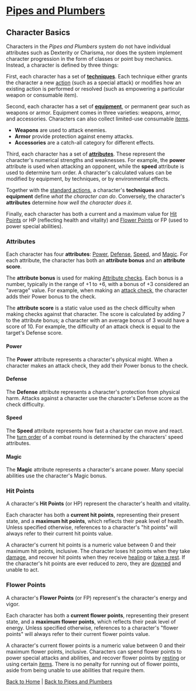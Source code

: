 ---
---

# [Pipes and Plumbers]({{site.baseurl}}/pipes-and-plumbers)

## Character Basics

Characters in the *Pipes and Plumbers* system do not have individual attributes such as Dexterity or Charisma, nor does the system implement character progression in the form of classes or point buy mechanics. Instead, a character is defined by three things:

First, each character has a set of **[techniques](#techniques)**. Each technique either grants the character a new [action]({{site.baseurl}}/pipes-and-plumbers/glossary#action) (such as a special attack) or modifies how an existing action is performed or resolved (such as empowering a particular weapon or consumable item).

Second, each character has a set of **[equipment](#equipment)**, or permanent gear such as weapons or armor. Equipment comes in three varieties: weapons, armor, and accessories. Characters can also collect limited-use consumable [items]({{site.baseurl}}/pipes-and-plumbers/glossary#item).

- **Weapons** are used to attack enemies.
- **Armor** provide protection against enemy attacks.
- **Accessories** are a catch-all category for different effects.

Third, each character has a set of **[attributes](#attributes)**. These represent the character's numerical strengths and weaknesses. For example, the **power** attribute is used when attacking an opponent, while the **speed** attribute is used to determine turn order. A character's calculated values can be modified by equipment, by techniques, or by environmental effects.

Together with the [standard actions]({{site.baseurl}}/pipes-and-plumbers/glossary#standard-actions), a character's **techniques** and **equipment** define *what the character can do*. Conversely, the character's **attributes** determine *how well the character does it*.

Finally, each character has both a current and a maximum value for [Hit Points](#hit-points) or HP (reflecting health and vitality) and [Flower Points](#flower-points) or FP (used to power special abilities).

<!-- ### Techniques -->

<!-- ### Equipment -->

### Attributes

Each character has four **attributes**: [Power](#power), [Defense](#defense), [Speed](#speed), and [Magic](#magic). For each attribute, the character has both an **attribute bonus** and an **attribute score**.

The **attribute bonus** is used for making [Attribute checks]({{site.baseurl}}/pipes-and-plumbers/running-the-game#attribute-checks). Each bonus is a number, typically in the range of +1 to +6, with a bonus of +3 considered an "average" value. For example, when making an [attack check]({{site.baseurl}}/pipes-and-plumbers/running-the-game#attack-checks), the character adds their Power bonus to the check.

The **attribute score** is a static value used as the check difficulty when making checks against that character. The score is calculated by adding 7 to the attribute bonus; a character with an average bonus of 3 would have a score of 10. For example, the difficulty of an attack check is equal to the target's Defense score.

#### Power

The **Power** attribute represents a character's physical might. When a character makes an attack check, they add their Power bonus to the check.

#### Defense

The **Defense** attribute represents a character's protection from physical harm. Attacks against a character use the character's Defense score as the check difficulty.

#### Speed

The **Speed** attribute represents how fast a character can move and react. The [turn order]({{site.baseurl}}/pipes-and-plumbers/running-the-game#turn-order) of a combat round is determined by the characters' speed attributes.

#### Magic

The **Magic** attribute represents a character's arcane power. Many special abilities use the character's Magic bonus.

### Hit Points

A character's **Hit Points** (or HP) represent the character's health and vitality.

Each character has both a **current hit points**, representing their present state, and a **maximum hit points**, which reflects their peak level of health. Unless specified otherwise, references to a character's "hit points" will always refer to their current hit points value.

A character's current hit points is a numeric value between 0 and their maximum hit points, inclusive. The character loses hit points when they take [damage]({{site.baseurl}}/pipes-and-plumbers/running-the-game#damage), and recover hit points when they receive [healing]({{site.baseurl}}/pipes-and-plumbers/running-the-game#healing) or [take a rest]({{site.baseurl}}/pipes-and-plumbers/running-the-game#resting). If the character's hit points are ever reduced to zero, they are [downed]({{site.baseurl}}/pipes-and-plumbers/running-the-game#downed-characters) and unable to act.

### Flower Points

A character's **Flower Points** (or FP) represent's the character's energy and vigor.

Each character has both a **current flower points**, representing their present state, and a **maximum flower points**, which reflects their peak level of energy. Unless specified otherwise, references to a character's "flower points" will always refer to their current flower points value.

A character's current flower points is a numeric value between 0 and their maximum flower points, inclusive. Characters can spend flower points to power special attacks and abilities, and recover flower points by [resting]({{site.baseurl}}/pipes-and-plumbers/running-the-game#resting) or using certain [items]({{site.baseurl}}/pipes-and-plumbers/glossary#items). There is no penalty for running out of flower points, aside from being unable to use abilities that require them.

<!-- ### Races -->

[Back to Home]({{site.baseurl}}/)
|
[Back to Pipes and Plumbers]({{site.baseurl}}/pipes-and-plumbers)
